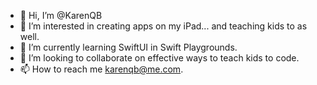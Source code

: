 - 👋 Hi, I’m @KarenQB
- 👀 I’m interested in creating apps on my iPad... and teaching kids to as well.
- 🌱 I’m currently learning SwiftUI in Swift Playgrounds.
- 💞️ I’m looking to collaborate on effective ways to teach kids to code.
- 📫 How to reach me karenqb@me.com.

<!---
KarenQB/KarenQB is a ✨ special ✨ repository because its `README.md` (this file) appears on your GitHub profile.
You can click the Preview link to take a look at your changes.
--->
